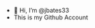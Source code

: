 - 👋 Hi, I’m @jbates33
- This is my Github Account

<!---
jbates33/jbates33 is a ✨ special ✨ repository because its `README.md` (this file) appears on your GitHub profile.
You can click the Preview link to take a look at your changes.
--->
